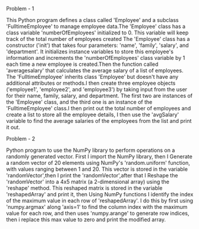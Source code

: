 Problem - 1

This Python program defines a class called 'Employee' and a subclass 'FulltimeEmployee' to manage employee data.The 'Employee' class has a class variable 'numberOfEmployees' initialized to 0. This variable will keep track of the total number of employees created The 'Employee' class has a constructor ('init') that takes four parameters: 'name', 'family', 'salary', and 'department'. It initializes instance variables to store this employee's information and increments the 'numberOfEmployees' class variable by 1 each time a new employee is created.Then the function called 'averagesalary' that calculates the average salary of a list of employees. The 'FulltimeEmployee' inherits class 'Employee' but doesn't have any additional attributes or methods.I then create three employee objects ('employee1', 'employee2', and 'employee3') by taking input from the user for their name, family, salary, and department. The first two are instances of the 'Employee' class, and the third one is an instance of the 'FulltimeEmployee' class.I then print out the total number of employees and create a list to store all the employee details, I then use the 'avgSalary' variable to find the average salaries of the employees from the list and print it out.

Problem - 2

Python program to use the NumPy library to perform operations on a randomly generated vector. First I import the NumPy library, then I Generate a random vector of 20 elements using NumPy's 'random.uniform' function, with values ranging between 1 and 20. This vector is stored in the variable 'randomVector',then I print the 'randomVector',after that I Reshape the 'randomVector' into a 4x5 matrix (a 2-dimensional array) using the 'reshape' method. This reshaped matrix is stored in the variable 'reshapedArray' and print it, then Using NumPy functions I identify the index of the maximum value in each row of 'reshapedArray'. I do this by first using 'numpy.argmax' along 'axis=1' to find the column index with the maximum value for each row, and then uses 'numpy.arange' to generate row indices, then i replace this max value to zero and print the modified array.
